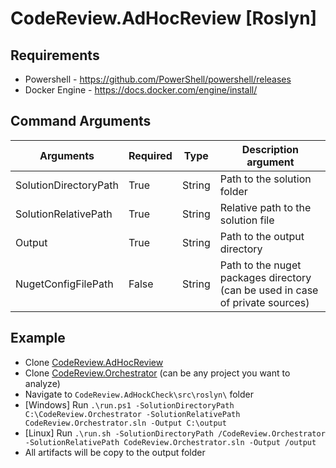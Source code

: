 # CodeReview.AdHocReview [Roslyn]

## Requirements

- Powershell - https://github.com/PowerShell/powershell/releases
- Docker Engine - https://docs.docker.com/engine/install/

## Command Arguments

| Arguments                  | Required | Type   | Description argument                                                          |
|----------------------------|----------|--------|-------------------------------------------------------------------------------|
| SolutionDirectoryPath      | True     | String | Path to the solution folder                                                   |
| SolutionRelativePath       | True     | String | Relative path to the solution file                                            |
| Output                     | True     | String | Path to the output directory                                                  |
| NugetConfigFilePath | False    | String | Path to the nuget packages directory (can be used in case of private sources) |

## Example

- Clone [CodeReview.AdHocReview](https://github.com/GodelTech/CodeReview.AdHocReview)
- Clone [CodeReview.Orchestrator](https://github.com/GodelTech/CodeReview.Orchestrator) (can be any project you want to analyze)
- Navigate to `CodeReview.AdHockCheck\src\roslyn\` folder
- [Windows] Run `.\run.ps1 -SolutionDirectoryPath C:\CodeReview.Orchestrator -SolutionRelativePath CodeReview.Orchestrator.sln -Output C:\output`
- [Linux] Run `.\run.sh -SolutionDirectoryPath /CodeReview.Orchestrator -SolutionRelativePath CodeReview.Orchestrator.sln -Output /output`
- All artifacts will be copy to the output folder 